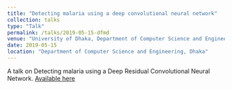 ```yaml
---
title: "Detecting malaria using a deep convolutional neural network"
collection: talks
type: "Talk"
permalink: /talks/2019-05-15-dfmd
venue: "University of Dhaka, Department of Computer Science and Engineering"
date: 2019-05-15
location: "Department of Computer Science and Engineering, Dhaka"
---
```


A talk on Detecting malaria using a Deep Residual Convolutional Neural Network. [Available here](https://www.slideshare.net/YusufBrima/detecting-malaria-using-a-deep-convolutional-neural-network)
